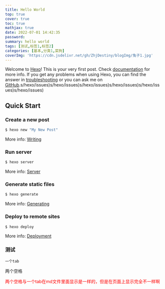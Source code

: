 ```yaml
---
title: Hello World
top: true
cover: true
toc: true
mathjax: true
date: 2022-07-01 14:42:35
password:
summary: hello world
tags: [测试,标签1,标签2]
categories: [基本,分类1,菜狗]
coverImg: 'https://cdn.jsdelivr.net/gh/ZhjDestiny/blogImg/兔子1.jpg'
---
```

Welcome to [Hexo](https://hexo.io/)! This is your very first post. Check [documentation](https://hexo.io/docs/) for more info. If you get any problems when using Hexo, you can find the answer in [troubleshooting](https://hexo.io/docs/troubleshooting.html) or you can ask me on [GitHub](https://github.com/hexojs/hexo/issues).s/hexo/issues)s/hexo/issues)s/hexo/issues)s/hexo/issues)s/hexo/issues)s/hexo/issues)

## Quick Start

### Create a new post

``` bash
$ hexo new "My New Post"
```

More info: [Writing](https://hexo.io/docs/writing.html)

### Run server

``` bash
$ hexo server
```

More info: [Server](https://hexo.io/docs/server.html)

### Generate static files

``` bash
$ hexo generate
```

More info: [Generating](https://hexo.io/docs/generating.html)

### Deploy to remote sites

``` bash
$ hexo deploy
```

More info: [Deployment](https://hexo.io/docs/one-command-deployment.html)

### 测试
	一个tab
  两个空格
<p style="color:red">两个空格与一个tab在md文件里面显示是一样的，但是在页面上显示完全不一样啊</p>
	